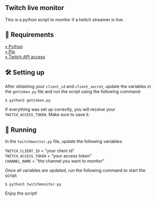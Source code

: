 <h2> Twitch live monitor </h2>
  This is a python script to monitor if a twitch streamer is live. 

<h2 >📝 Requirements </h2>
  <a href="https://www.python.org/downloads/">• Python</a><br/>
  <a href="https://pypi.org/project/pip/">• Pip</a><br/>
  <a href="https://dev.twitch.tv/">• Twitch API access</a>  

## 🛠️ Setting up 
  After obtaining your `client_id` and `client_secret`, update the variables in the `gettoken.py` file and run the script using the following command:
  
    $ python3 gettoken.py
    
  If everything was set up correctly, you will receive your `TWITCH_ACCESS_TOKEN`. Make sure to save it.

## 🚀 Running
  In the `twitchmonitor.py` file, update the following variables:
     
   `TWITCH_CLIENT_ID` = "your client id"  
   `TWITCH_ACCESS_TOKEN` = "your access token"  
   `CHANNEL_NAME` = "the channel you want to monitor"

  Once all variables are updated, run the following command to start the script:

  ```
  $ python3 twitchmonitor.py
```
  Enjoy the script!
